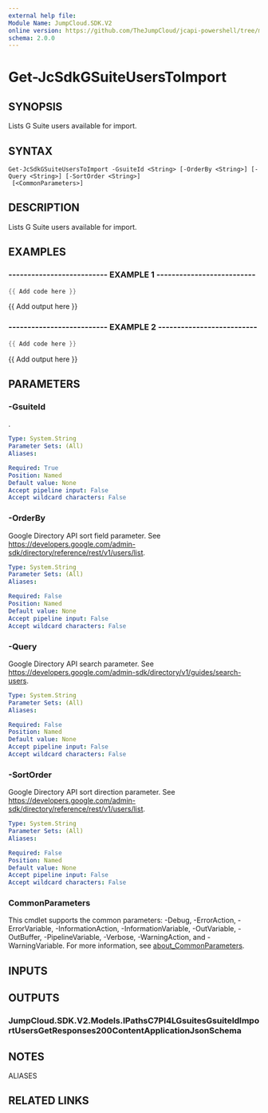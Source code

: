```yaml
---
external help file:
Module Name: JumpCloud.SDK.V2
online version: https://github.com/TheJumpCloud/jcapi-powershell/tree/master/SDKs/PowerShell/JumpCloud.SDK.V2/docs/exports/Get-JcSdkGSuiteUsersToImport.md
schema: 2.0.0
---
```


# Get-JcSdkGSuiteUsersToImport

## SYNOPSIS
Lists G Suite users available for import.

## SYNTAX

```
Get-JcSdkGSuiteUsersToImport -GsuiteId <String> [-OrderBy <String>] [-Query <String>] [-SortOrder <String>]
 [<CommonParameters>]
```

## DESCRIPTION
Lists G Suite users available for import.

## EXAMPLES

### -------------------------- EXAMPLE 1 --------------------------
```powershell
{{ Add code here }}
```

{{ Add output here }}

### -------------------------- EXAMPLE 2 --------------------------
```powershell
{{ Add code here }}
```

{{ Add output here }}

## PARAMETERS

### -GsuiteId
.

```yaml
Type: System.String
Parameter Sets: (All)
Aliases:

Required: True
Position: Named
Default value: None
Accept pipeline input: False
Accept wildcard characters: False
```

### -OrderBy
Google Directory API sort field parameter.
See https://developers.google.com/admin-sdk/directory/reference/rest/v1/users/list.

```yaml
Type: System.String
Parameter Sets: (All)
Aliases:

Required: False
Position: Named
Default value: None
Accept pipeline input: False
Accept wildcard characters: False
```

### -Query
Google Directory API search parameter.
See https://developers.google.com/admin-sdk/directory/v1/guides/search-users.

```yaml
Type: System.String
Parameter Sets: (All)
Aliases:

Required: False
Position: Named
Default value: None
Accept pipeline input: False
Accept wildcard characters: False
```

### -SortOrder
Google Directory API sort direction parameter.
See https://developers.google.com/admin-sdk/directory/reference/rest/v1/users/list.

```yaml
Type: System.String
Parameter Sets: (All)
Aliases:

Required: False
Position: Named
Default value: None
Accept pipeline input: False
Accept wildcard characters: False
```

### CommonParameters
This cmdlet supports the common parameters: -Debug, -ErrorAction, -ErrorVariable, -InformationAction, -InformationVariable, -OutVariable, -OutBuffer, -PipelineVariable, -Verbose, -WarningAction, and -WarningVariable. For more information, see [about_CommonParameters](http://go.microsoft.com/fwlink/?LinkID=113216).

## INPUTS

## OUTPUTS

### JumpCloud.SDK.V2.Models.IPathsC7Pl4LGsuitesGsuiteIdImportUsersGetResponses200ContentApplicationJsonSchema

## NOTES

ALIASES

## RELATED LINKS

